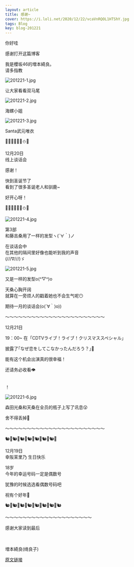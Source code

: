 ```yaml
---
layout: article
title: 感谢~
cover: https://i.loli.net/2020/12/22/vcaVnRQOL1HTShY.jpg
tags: Blog
key: blog-201221
---
```

你好哇

感谢打开这篇博客


我是櫻坂46的増本綺良。<br/>
请多指教

![201221-1.jpg](https://i.loli.net/2020/12/22/vcaVnRQOL1HTShY.jpg)

让大家看看双马尾
<!--more-->

![201221-2.jpg](https://i.loli.net/2020/12/22/KQ3IZmisqHLytxr.jpg)

海螺小姐

![201221-3.jpg](https://i.loli.net/2020/12/22/YPdtEbrWgRJ6x9w.jpg)

Santa武元唯衣



🎅🏼🎄🎂🍷🎁⛄️🎉


12月20日<br/>
线上谈话会

感谢！


快到圣诞节了<br/>
看到了很多圣诞老人和驯鹿~

好开心呀！

🎅🏼🎄🎂🍷🎁⛄️🎉

![201221-4.jpg](https://i.loli.net/2020/12/22/wAHMLPNYtjzU8X9.jpg)

第3部<br/>
和藤吉桑用了一样的发型ヽ(´∀｀)ノ

在谈话会中<br/>
在其他的隔间里好像也能听到我的声音<br/>
(///∇///)ゞ

![201221-5.jpg](https://i.loli.net/2020/12/22/9qFb4cHL3JiSzfQ.jpg)

又是一样的发型o(^▽^)o

天桑心胸开阔<br/>
就算在一旁烦人的戳着她也不会生气呢😶

期待一月的谈话会(o(´∀｀)o))

〜〜〜〜〜〜〜〜〜〜〜〜〜〜〜〜〜〜〜〜〜〜〜

12月21日

19：00~ 在「CDTVライブ！ライブ！クリスマススペシャル」

披露了｢なぜ恋をしてこなかったんだろう？｣🎵

能有这个机会出演真的很幸福！

还请务必收看👁
<br/><br/>

！

![201221-6.jpg](https://i.loli.net/2020/12/22/dVf3zwlpihPFT7Y.jpg)

森田光桑和天桑在全员的瓶子上写了讯息😲

舍不得丢掉💎

〜〜〜〜〜〜〜〜〜〜〜〜〜〜〜〜〜〜〜〜〜〜〜

🐿🎂🐿🎂🐿🎂🐿🎂🐿🎂🐿🎂🐿🎂

12月19日<br/>
幸阪茉里乃 生日快乐

18岁<br/>
今年的幸运号码一定是偶数号

犹豫的时候选选看偶数号码吧

祝有个好年🧸

🐿🎂🐿🎂🐿🎂🐿🎂🐿🎂🐿🎂🐿🎂🐿

〜〜〜〜〜〜〜〜〜〜〜〜〜〜〜〜〜〜〜〜

感谢大家读到最后
<br/><br/><br/>

増本綺良(绮良子)

[原文链接](https://sakurazaka46.com/s/s46/diary/detail/37015?cd=blog)